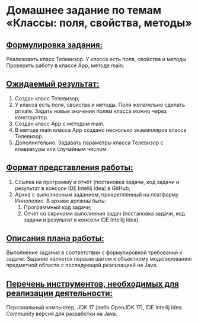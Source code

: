 # Домашнее задание по темам «Классы: поля, свойства, методы»
## <ins>Формулировка задания:</ins>
Реализовать класс Телевизор. У класса есть поля, свойства и методы. Проверить работу в классе App, методе main.
## <ins>Ожидаемый результат:</ins>
1. Создан класс Телевизор;
2. У класса есть поля, свойства и методы. Поля желательно сделать private. Задать новые значения полям класса можно
через конструктор.
3. Создан класс App с методом main.
4. В методе main класса App создано несколько экземпляров класса Телевизор.
5. Дополнительно. Задавать параметры класса Телевизор с клавиатуры или случайным числом.
## <ins>Формат представления работы:</ins>
1. Ссылка на программу и отчёт (постановка задачи, код задачи и результат в консоли IDE Intellij Idea) в GitHub;
2. Архив с выполненным заданием, прикрепленный на платформу Иннополис. В архиве должны быть:
   1. Программный код задачи;
   2. Отчёт со скринами выполнения задач (постановка задачи, код задачи и результат в консоли IDE Intellij Idea).
## <ins>Описания плана работы:</ins>
   Выполнение задания в соответствии с формулировкой требований к задаче. Задание является первым шагом к объектному
   моделированию предметной области с последующей реализацией на Java.
## <ins>Перечень инструментов, необходимых для реализации деятельности:</ins>
   Персональный компьютер, JDK 17 (либо OpenJDK 17), IDE Intellij Idea Community версия для разработки на Java.